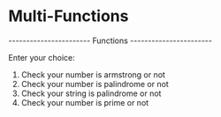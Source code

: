 # Multi-Functions

----------------------- Functions -----------------------

Enter your choice:
1. Check your number is armstrong or not
2. Check your number is palindrome or not
3. Check your string is palindrome or not
4. Check your number is prime or not
